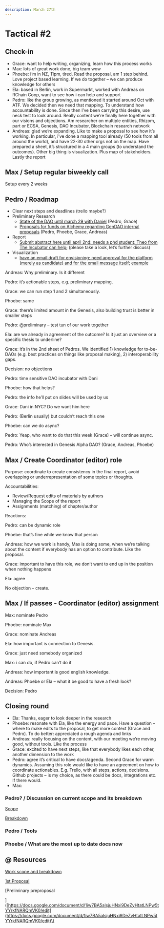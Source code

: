 ```yaml
---
description: March 27th
---
```


# Tactical \#2

## Check-in

* Grace: want to help writing, organizing, learn how this process works
* Max: lots of great work done, big team wow
* Phoebe: i’m in NZ, 11pm, tired. Read the proposal, am 1 step behind. Love project based learning. If we do together – we can produce knowledge for others
* Ela: based in Berlin, work in Supermarkt, worked with Andreas on RChain Coop, want to see how i can help and support
* Pedro: like the group growing, as mentioned it started around Oct with ATF. We decided then we need that mapping. To understand how accountability is done. Since then I’ve been carrying this desire, use neck test to look around. Really content we’re finally here together with our visions and objections. Am researcher on multiple entities, Rhizom, part or ECSA, Genesis, DAO Incubator, Blockchain research network
* Andreas: glad we’re expanding. Like to make a proposal to see how it’s working. In particular, i’ve done a mapping tool already \(50 tools from all around the world\), and have 22-30 other orgs not on the map. Have prepared a sheet, it’s structured in a 4 main groups \(to understand the outcomes\). Other big thing is visualization. Plus map of stakeholders. Lastly the report

## Max / Setup regular biweekly call

Setup every 2 weeks

## Pedro / Roadmap

* Clear next steps and deadlines \(trello maybe?\)
* Preliminary Research
  * [State of the DAO until march 29 with Daniel](https://docs.google.com/document/d/17Mck_XZiHGlfYQw9MczZ8blarAlBfEJwOpNh2w2imsU/edit) \(Pedro, Grace\)
  * [Proposals for funds on Alchemy regarding GenDAO internal proposals](https://docs.google.com/document/d/1iw7BA5aIsjuHNxi9DeZyHtatLNPw5tYYrkfNARQmVK0/edit) \(Pedro, Phoebe, Grace, Andreas\)
* Report
  * [Submit abstract here until april 2nd; needs a phd student; Theo from The Incubator can help](https://sites.google.com/view/oui2019/); \(please take a look, let’s further discuss\)
* Visualization
  * [have an email draft for envisioning; need approval for the platform \(merely as candidate\) and for the email message itself](https://www.envisioning.io/); [example](https://viz.envisioning.io/wgs-citizenship/)

Andreas: Why preliminary. Is it different

Pedro: it’s actionable steps, e.g. preliminary mapping.

Grace: we can run step 1 and 2 simultaneously.

Phoebe: same

Grace: there’s limited amount in the Genesis, also building trust is better in smaller steps

Pedro: @preliminary – test tun of our work together

Ela: are we already in agreement of the outcome? Is it just an overview or a specific thesis to underline?

Grace: it’s in the 2nd sheet of Pedros. We identified 1\) knowledge for to-be-DAOs \(e.g. best practices on things like proposal making\), 2\) interoperability gaps.

Decision: no objections

Pedro: time sensitive DAO incubator with Dani

Phoebe: how that helps?

Pedro: the info he’ll put on slides will be used by us

Grace: Dani in NYC? Do we want him here

Pedro: \(Berlin usually\) but couldn’t reach this one

Phoebe: can we do async?

Pedro: Yeap, who want to do that this week \(Grace\) – will continue async.

Pedro: Who’s interested in Genesis Alpha DAO? \(Grace, Andreas, Phoebe\)

## Max / Create Coordinator \(editor\) role

Purpose: coordinate to create consistency in the final report, avoid overlapping or underrepresentation of some topics or thoughts.

Accountabilities:

* Review/Request edits of materials by authors
* Managing the Scope of the report
* Assignments \(matching\) of chapter/author

Reactions:

Pedro: can be dynamic role

Phoebe: that’s fine while we know that person

Andreas: how we work is handy, Max is doing some, when we’re talking about the content if everybody has an option to contribute. Like the proposal.

Grace: important to have this role, we don’t want to end up in the position when nothing happens

Ela: agree

No objection – create.

## Max / If passes - Coordinator \(editor\) assignment

Max: nominate Pedro

Phoebe: nominate Max

Grace: nominate Andreas

Ela: how important is connection to Genesis.

Grace: just need somebody organized

Max: i can do, if Pedro can’t do it

Andreas: how important is good english knowledge.

Andreas: Phoebe or Ela – what it be good to have a fresh look?

Decision: Pedro

## Closing round

* Ela: Thanks, eager to look deeper in the research
* Phoebe: resonate with Ela, like the energy and pace. Have a question – where to make edits to the proposal, to get more context \(Grace and Pedro\). To do better: appreciated a rough agenda and links
* Andreas: really focusing on the content, with our meeting we’re moving good, without tools. Like the process
* Grace: excited to have next steps, like that everybody likes each other, another dimension to the work
* Pedro: agree it’s critical to have docs/agenda. Second Grace for warm dynamics. Assuming this role would like to have an agreement on how to coordinate actionables. E.g. Trello, with all steps, actions, decisions. Github projects – is my choice, as there could be docs, integrations etc. If there would.
* Max:

### Pedro? / Discussion on current scope and its breakdown

[Scope](https://docs.google.com/spreadsheets/d/1SAFyTSH-pwzI_qHEFRETCEM3S2d4b0ROBSFQtX4XVao/edit?usp=sharing)

[Breakdown](https://docs.google.com/spreadsheets/d/1SAFyTSH-pwzI_qHEFRETCEM3S2d4b0ROBSFQtX4XVao/edit?usp=sharing)

### Pedro / Tools

### Phoebe / What are the most up to date docs now

## @ Resources

[Work scope and breakdown](https://docs.google.com/spreadsheets/d/1SAFyTSH-pwzI_qHEFRETCEM3S2d4b0ROBSFQtX4XVao/edit#gid=0)

[1st Proposal](https://docs.google.com/spreadsheets/d/1pQrfzQMafzrsXt66ZzJBTjm20qeLXoUFX51ptRywLm4/edit#gid=1194219037)

\[Preliminary preproposal

\]\([https://docs.google.com/document/d/1iw7BA5aIsjuHNxi9DeZyHtatLNPw5tYYrkfNARQmVK0/edit](https://docs.google.com/document/d/1iw7BA5aIsjuHNxi9DeZyHtatLNPw5tYYrkfNARQmVK0/edit)\)

